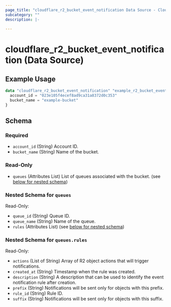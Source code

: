 ```yaml
---
page_title: "cloudflare_r2_bucket_event_notification Data Source - Cloudflare"
subcategory: ""
description: |-
  
---
```


# cloudflare_r2_bucket_event_notification (Data Source)



## Example Usage

```terraform
data "cloudflare_r2_bucket_event_notification" "example_r2_bucket_event_notification" {
  account_id = "023e105f4ecef8ad9ca31a8372d0c353"
  bucket_name = "example-bucket"
}
```

<!-- schema generated by tfplugindocs -->
## Schema

### Required

- `account_id` (String) Account ID.
- `bucket_name` (String) Name of the bucket.

### Read-Only

- `queues` (Attributes List) List of queues associated with the bucket. (see [below for nested schema](#nestedatt--queues))

<a id="nestedatt--queues"></a>
### Nested Schema for `queues`

Read-Only:

- `queue_id` (String) Queue ID.
- `queue_name` (String) Name of the queue.
- `rules` (Attributes List) (see [below for nested schema](#nestedatt--queues--rules))

<a id="nestedatt--queues--rules"></a>
### Nested Schema for `queues.rules`

Read-Only:

- `actions` (List of String) Array of R2 object actions that will trigger notifications.
- `created_at` (String) Timestamp when the rule was created.
- `description` (String) A description that can be used to identify the event notification rule after creation.
- `prefix` (String) Notifications will be sent only for objects with this prefix.
- `rule_id` (String) Rule ID.
- `suffix` (String) Notifications will be sent only for objects with this suffix.


